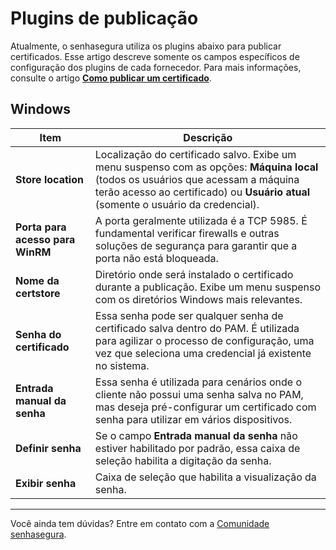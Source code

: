 # Plugins de publicação

Atualmente, o senhasegura utiliza os plugins abaixo para publicar certificados. Esse artigo descreve somente os campos específicos de configuração dos plugins de cada fornecedor. Para mais informações, consulte o artigo [**Como publicar um certificado**](/v3-33/docs/pt/certificates-flow-how-to-publish-a-certificate).

## Windows

| Item | Descrição |
| --- | --- |
| **Store location** | Localização do certificado salvo. Exibe um menu suspenso com as opções: **Máquina local** (todos os usuários que acessam a máquina terão acesso ao certificado) ou **Usuário atual** (somente o usuário da credencial). 
| **Porta para acesso para WinRM** | A porta geralmente utilizada é a TCP 5985. É fundamental verificar firewalls e outras soluções de segurança para garantir que a porta não está bloqueada.
| **Nome da certstore** | Diretório onde será instalado o certificado durante a publicação. Exibe um menu suspenso com os diretórios Windows mais relevantes.
| **Senha do certificado** | Essa senha pode ser qualquer senha de certificado salva dentro do PAM. É utilizada para agilizar o processo de configuração, uma vez que seleciona uma credencial já existente no sistema.  
| **Entrada manual da senha** | Essa senha é utilizada para cenários onde o cliente não possui uma senha salva no PAM, mas deseja pré-configurar um certificado com senha para utilizar em vários dispositivos.
| **Definir senha** | Se o campo **Entrada manual da senha** não estiver habilitado por padrão, essa caixa de seleção habilita a digitação da senha.
| **Exibir senha** | Caixa de seleção que habilita a visualização da senha.
***
Você ainda tem dúvidas? Entre em contato com a [Comunidade senhasegura](https://community.senhasegura.io/).





